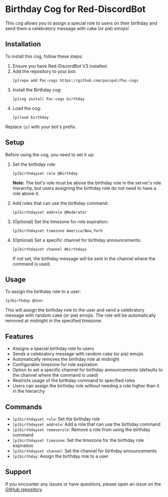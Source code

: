 # Birthday Cog for Red-DiscordBot

This cog allows you to assign a special role to users on their birthday and send them a celebratory message with cake (or pie) emojis!

## Installation

To install this cog, follow these steps:

1. Ensure you have Red-DiscordBot V3 installed.
2. Add the repository to your bot:
   ```
   [p]repo add Pac-cogs https://github.com/pacnpal/Pac-cogs
   ```
3. Install the Birthday cog:
   ```
   [p]cog install Pac-cogs birthday
   ```
4. Load the cog:
   ```
   [p]load birthday
   ```

Replace `[p]` with your bot's prefix.

## Setup

Before using the cog, you need to set it up:

1. Set the birthday role:
   ```
   [p]birthdayset role @Birthday
   ```
   **Note:** The bot's role must be above the birthday role in the server's role hierarchy, but users assigning the birthday role do not need to have a role above it.

2. Add roles that can use the birthday command:
   ```
   [p]birthdayset addrole @Moderator
   ```
3. (Optional) Set the timezone for role expiration:
   ```
   [p]birthdayset timezone America/New_York
   ```
4. (Optional) Set a specific channel for birthday announcements:
   ```
   [p]birthdayset channel #birthdays
   ```
   If not set, the birthday message will be sent in the channel where the command is used.

## Usage

To assign the birthday role to a user:
```
[p]birthday @User
```

This will assign the birthday role to the user and send a celebratory message with random cake (or pie) emojis. The role will be automatically removed at midnight in the specified timezone.

## Features

- Assigns a special birthday role to users
- Sends a celebratory message with random cake (or pie) emojis
- Automatically removes the birthday role at midnight
- Configurable timezone for role expiration
- Option to set a specific channel for birthday announcements (defaults to the channel where the command is used)
- Restricts usage of the birthday command to specified roles
- Users can assign the birthday role without needing a role higher than it in the hierarchy

## Commands

- `[p]birthdayset role`: Set the birthday role
- `[p]birthdayset addrole`: Add a role that can use the birthday command
- `[p]birthdayset removerole`: Remove a role from using the birthday command
- `[p]birthdayset timezone`: Set the timezone for the birthday role expiration
- `[p]birthdayset channel`: Set the channel for birthday announcements
- `[p]birthday`: Assign the birthday role to a user

## Support

If you encounter any issues or have questions, please open an issue on the [GitHub repository](https://github.com/pacnpal/Pac-cogs).